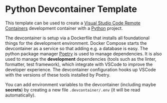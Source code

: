 # Python Devcontainer Template

This template can be used to create a [Visual Studio Code Remote Containers](https://aka.ms/vscode-remote/containers) development container with a [Python](https://www.python.org) project.

The devcontainer is setup via a Dockerfile that installs all foundational things for the development environment.
Docker Compose starts the devcontainer as a service so that adding e.g. a database is easy.
The python package manager [Poetry](https://python-poetry.org/) is used to manage dependencies.
It is also used to manage the **development** dependencies (tools such as the linter, formatter, test framework), which integrate with VSCode to improve the developer experience.
The devcontainer configuration hooks up VSCode with the versions of these tools installed by Poetry.

You can add environment variables to the devcontainer (including maybe **secrets**) by creating a new file `.devcontainer/.env` (it will be read automatically).
